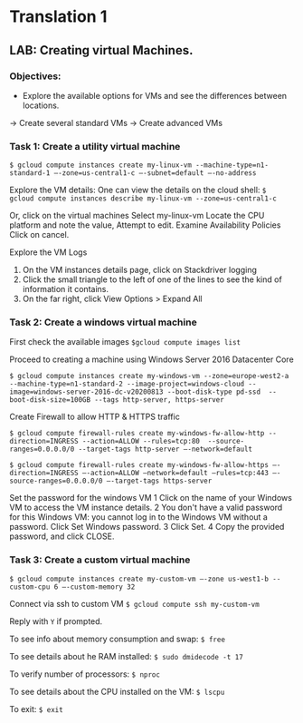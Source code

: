 # Translation 1
## LAB: Creating virtual Machines.

### Objectives:
* Explore the available options for VMs and see the differences between locations.

-> Create several standard VMs
-> Create advanced VMs

### Task 1: Create a utility virtual machine

`$ gcloud compute instances create my-linux-vm --machine-type=n1-standard-1 —-zone=us-central1-c —-subnet=default —-no-address`


Explore the VM details:
One can view the details on the cloud shell:
`$ gcloud compute instances describe my-linux-vm --zone=us-central1-c`

Or, click on the virtual machines
Select my-linux-vm
Locate the CPU platform and note the value, Attempt to edit.
Examine Availability Policies
Click on cancel.

Explore the VM Logs
1. On the VM instances details page, click on Stackdriver logging
2. Click the small triangle to the left of one of the lines to see the kind of information it contains.
3. On the far right, click View Options > Expand All

### Task 2: Create a windows virtual machine
First check the available images
`$gcloud compute images list`

Proceed to creating a machine using Windows Server 2016 Datacenter Core

`$ gcloud compute instances create my-windows-vm --zone=europe-west2-a --machine-type=n1-standard-2 --image-project=windows-cloud --image=windows-server-2016-dc-v20200813 --boot-disk-type pd-ssd  --boot-disk-size=100GB --tags http-server, https-server`

Create Firewall to allow HTTP & HTTPS traffic

`$ gcloud compute firewall-rules create my-windows-fw-allow-http --direction=INGRESS --action=ALLOW --rules=tcp:80  --source-ranges=0.0.0.0/0 --target-tags http-server —-network=default`

`$ gcloud compute firewall-rules create my-windows-fw-allow-https —-direction=INGRESS —-action=ALLOW —network=default —rules=tcp:443 —-source-ranges=0.0.0.0/0 —-target-tags https-server` 

Set the password for the windows VM
	1	Click on the name of your Windows VM to access the VM instance details.
	2	You don't have a valid password for this Windows VM: you cannot log in to the Windows VM without a password. Click Set Windows password.
	3	Click Set.
	4	Copy the provided password, and click CLOSE.  

### Task 3: Create a custom virtual machine
`$ gcloud compute instances create my-custom-vm —-zone us-west1-b --custom-cpu 6 —-custom-memory 32`

Connect via ssh to custom VM
`$ gcloud compute ssh my-custom-vm`

Reply with `Y` if prompted.

To see info about memory consumption and swap:
`$ free`

To see details about he RAM installed:
`$ sudo dmidecode -t 17`

To verify number of processors:
`$ nproc`

To see details about the CPU installed on the VM:
`$ lscpu`

To exit:
`$ exit` 



